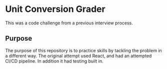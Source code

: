 # Unit Conversion Grader

This was a code challenge from a previous interview process. 

## Purpose
The purpose of this repository is to practice skills by tackling the problem in a different way.
The original attempt used React, and had an attempted CI/CD pipeline. In addition it had testing built in. 